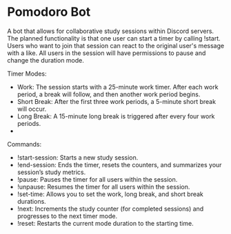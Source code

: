 # Pomodoro Bot
A bot that allows for collaborative study sessions within Discord servers. The planned functionality is that one user can start a timer by calling !start. Users who want to join that session can react to the original user's message with a like. All users in the session will have permissions to pause and change the duration mode.

Timer Modes:
- Work: The session starts with a 25-minute work timer. After each work period, a break will follow, and then another work period begins.
- Short Break: After the first three work periods, a 5-minute short break will occur.
- Long Break: A 15-minute long break is triggered after every four work periods.
- 
Commands:
- !start-session: Starts a new study session.
- !end-session: Ends the timer, resets the counters, and summarizes your session’s study metrics.
- !pause: Pauses the timer for all users within the session.
- !unpause: Resumes the timer for all users within the session.
- !set-time: Allows you to set the work, long break, and short break durations.
- !next: Increments the study counter (for completed sessions) and progresses to the next timer mode.
- !reset: Restarts the current mode duration to the starting time.
